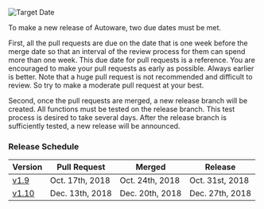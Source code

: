![Target Date](https://github.com/CPFL/Autoware/wiki/images_Release-Procedure/target-date.png)

To make a new release of Autoware, two due dates must be met. 

First, all the pull requests are due on the date that is one week before the merge date so that an interval of the review process for them can spend more than one week. This due date for pull requests is a reference. You are encouraged to make your pull requests as early as possible. Always earlier is better. Note that a huge pull request is not recommended and difficult to review. So try to make a moderate pull request at your best.

Second, once the pull requests are merged, a new release branch will be created. All functions must be tested on the release branch. This test process is desired to take several days. After the release branch is sufficiently tested, a new release will be announced.

### Release Schedule
| Version | Pull Request | Merged | Release |
|-----------|------------|------------|------------|
| [v1.9](https://github.com/CPFL/Autoware/milestone/3) | Oct. 17th, 2018 | Oct. 24th, 2018 | Oct. 31st, 2018 |
| [v1.10](https://github.com/CPFL/Autoware/milestone/4) | Dec. 13th, 2018 | Dec. 20th, 2018 | Dec. 27th, 2018 |